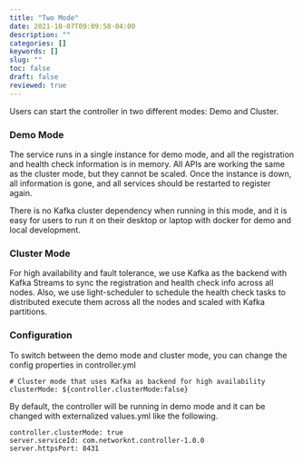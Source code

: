 ```yaml
---
title: "Two Mode"
date: 2021-10-07T09:09:58-04:00
description: ""
categories: []
keywords: []
slug: ""
toc: false
draft: false
reviewed: true
---
```


Users can start the controller in two different modes: Demo and Cluster.

### Demo Mode

The service runs in a single instance for demo mode, and all the registration and health check information is in memory. All APIs are working the same as the cluster mode, but they cannot be scaled. 
Once the instance is down, all information is gone, and all services should be restarted to register again. 

There is no Kafka cluster dependency when running in this mode, and it is easy for users to run it on their desktop or laptop with docker for demo and local development. 


### Cluster Mode

For high availability and fault tolerance, we use Kafka as the backend with Kafka Streams to sync the registration and health check info across all nodes. Also, we use light-scheduler to schedule the health check tasks to distributed execute them across all the nodes and scaled with Kafka partitions. 


### Configuration

To switch between the demo mode and cluster mode, you can change the config properties in controller.yml

```
# Cluster mode that uses Kafka as backend for high availability
clusterMode: ${controller.clusterMode:false}

```

By default, the controller will be running in demo mode and it can be changed with externalized values.yml like the following. 

```
controller.clusterMode: true
server.serviceId: com.networknt.controller-1.0.0
server.httpsPort: 8431
```

